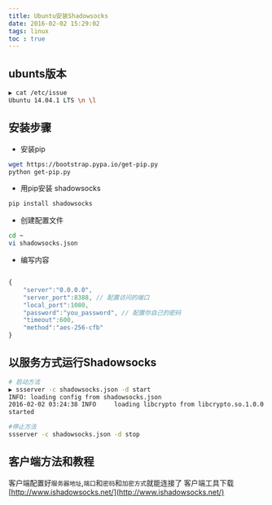 ```yaml
---
title: Ubuntu安装Shadowsocks
date: 2016-02-02 15:29:02
tags: linux
toc : true
---
```


## ubunts版本
```bash
▶ cat /etc/issue
Ubuntu 14.04.1 LTS \n \l
```
<!-- more -->
## 安装步骤
* 安装pip
```bash
wget https://bootstrap.pypa.io/get-pip.py
python get-pip.py
```

* 用pip安装 shadowsocks
```bash
pip install shadowsocks

```

* 创建配置文件
```bash
cd ~
vi shadowsocks.json
```
* 编写内容
```js

{
    "server":"0.0.0.0",
    "server_port":8388, // 配置访问的端口
    "local_port":1080,
    "password":"you_password", // 配置你自己的密码
    "timeout":600,
    "method":"aes-256-cfb"
}

```

## 以服务方式运行Shadowsocks
```bash
# 启动方法
▶ ssserver -c shadowsocks.json -d start
INFO: loading config from shadowsocks.json
2016-02-02 03:24:38 INFO     loading libcrypto from libcrypto.so.1.0.0
started

#停止方法
ssserver -c shadowsocks.json -d stop

```

## 客户端方法和教程
客户端配置好`服务器地址`,`端口`和`密码`和`加密方式`就能连接了
客户端工具下载[http://www.ishadowsocks.net/](http://www.ishadowsocks.net/)


